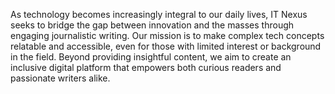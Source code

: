 As technology becomes increasingly integral to our daily lives, IT Nexus seeks to bridge the gap between innovation and the masses through engaging journalistic writing. Our mission is to make complex tech concepts relatable and accessible, even for those with limited interest or background in the field. Beyond providing insightful content, we aim to create an inclusive digital platform that empowers both curious readers and passionate writers alike.
